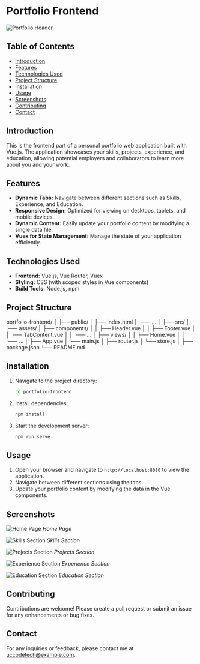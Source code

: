 # Portfolio Frontend

![Portfolio Header](path/to/your/header-image.png)

## Table of Contents
- [Introduction](#introduction)
- [Features](#features)
- [Technologies Used](#technologies-used)
- [Project Structure](#project-structure)
- [Installation](#installation)
- [Usage](#usage)
- [Screenshots](#screenshots)
- [Contributing](#contributing)
- [Contact](#contact)

## Introduction
This is the frontend part of a personal portfolio web application built with Vue.js. The application showcases your skills, projects, experience, and education, allowing potential employers and collaborators to learn more about you and your work.

## Features
- **Dynamic Tabs:** Navigate between different sections such as Skills, Experience, and Education.
- **Responsive Design:** Optimized for viewing on desktops, tablets, and mobile devices.
- **Dynamic Content:** Easily update your portfolio content by modifying a single data file.
- **Vuex for State Management:** Manage the state of your application efficiently.

## Technologies Used
- **Frontend:** Vue.js, Vue Router, Vuex
- **Styling:** CSS (with scoped styles in Vue components)
- **Build Tools:** Node.js, npm

## Project Structure
portfolio-frontend/
│
├── public/
│ ├── index.html
│ └── ...
│
├── src/
│ ├── assets/
│ ├── components/
│ │ ├── Header.vue
│ │ ├── Footer.vue
│ │ ├── TabContent.vue
│ │ └── ...
│ ├── views/
│ │ ├── Home.vue
│ │ └── ...
│ ├── App.vue
│ ├── main.js
│ ├── router.js
│ └── store.js
│
├── package.json
└── README.md


## Installation

1. Navigate to the project directory:
    ```sh
    cd portfolio-frontend
    ```
2. Install dependencies:
    ```sh
    npm install
    ```
3. Start the development server:
    ```sh
    npm run serve
    ```

## Usage
1. Open your browser and navigate to `http://localhost:8080` to view the application.
2. Navigate between different sections using the tabs.
3. Update your portfolio content by modifying the data in the Vue components.

## Screenshots
![Home Page](path/to/your/home-page-image.png)
*Home Page*

![Skills Section](path/to/your/skills-section-image.png)
*Skills Section*

![Projects Section](path/to/your/projects-section-image.png)
*Projects Section*

![Experience Section](path/to/your/experience-section-image.png)
*Experience Section*

![Education Section](path/to/your/education-section-image.png)
*Education Section*

## Contributing
Contributions are welcome! Please create a pull request or submit an issue for any enhancements or bug fixes.

## Contact
For any inquiries or feedback, please contact me at [uccodetech@example.com](mailto:uccodetech@example.com).
